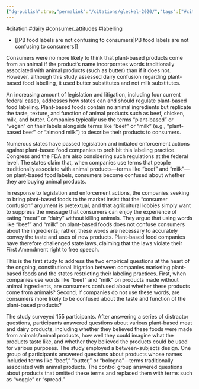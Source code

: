 ```yaml
---
{"dg-publish":true,"permalink":"/citations/gleckel-2020/","tags":["#citation","#dairy","#consumer_attitudes","#labelling"],"created":"2025-10-23T17:42:46.380+01:00","updated":"2025-10-23T18:06:08.937+01:00"}
---
```


#citation #dairy #consumer_attitudes #labelling 

- [[PB food labels are not confusing to consumers\|PB food labels are not confusing to consumers]]

Consumers were no more likely to think that plant-based products come from an animal if the product’s name incorporates words traditionally associated with animal products (such as butter) than if it does not. However, although this study assessed dairy confusion regarding plant-based food labelling, it used butter substitutes and not milk substitutes.

An increasing amount of legislation and litigation, including four current federal cases, addresses how states can and should regulate plant-based food labeling. Plant-based foods contain no animal ingredients but replicate the taste, texture, and function of animal products such as beef, chicken, milk, and butter. Companies typically use the terms “plant-based” or “vegan” on their labels alongside terms like “beef” or “milk” (e.g., “plant-based beef” or “almond milk”) to describe their products to consumers.  
  
Numerous states have passed legislation and initiated enforcement actions against plant-based food companies to prohibit this labeling practice. Congress and the FDA are also considering such regulations at the federal level. The states claim that, when companies use terms that people traditionally associate with animal products—terms like “beef” and “milk”—on plant-based food labels, consumers become confused about whether they are buying animal products.  
  
In response to legislation and enforcement actions, the companies seeking to bring plant-based foods to the market insist that the “consumer confusion” argument is pretextual, and that agricultural lobbies simply want to suppress the message that consumers can enjoy the experience of eating “meat” or “dairy” without killing animals. They argue that using words like “beef” and “milk” on plant-based foods does not confuse consumers about the ingredients; rather, these words are necessary to accurately convey the taste and uses of new products. Plant-based food companies have therefore challenged state laws, claiming that the laws violate their First Amendment right to free speech.  
  
This is the first study to address the two empirical questions at the heart of the ongoing, constitutional litigation between companies marketing plant-based foods and the states restricting their labeling practices. First, when companies use words like “beef” and “milk” on products made without animal ingredients, are consumers confused about whether these products come from animals? Second, if companies do not use these words, are consumers more likely to be confused about the taste and function of the plant-based products?  
  
The study surveyed 155 participants. After answering a series of distractor questions, participants answered questions about various plant-based meat and dairy products, including whether they believed these foods were made from animals/animal products, how well they could imagine what the products taste like, and whether they believed the products could be used for various purposes. The study employed a between-subjects design. One group of participants answered questions about products whose names included terms like “beef,” “butter,” or “bologna”—terms traditionally associated with animal products. The control group answered questions about products that omitted these terms and replaced them with terms such as “veggie” or “spread.”